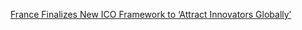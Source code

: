 [France Finalizes New ICO Framework to ‘Attract Innovators Globally’](https://cointelegraph.com/news/france-finalizes-new-ico-framework-to-attract-innovators-globally)